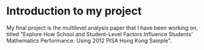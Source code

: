# Introduction to my project

My final project is the multilevel analysis paper that I have been working on, titled "Explore How School and Student-Level Factors Influence Students’ Mathematics Performance: Using 2012 PISA Hong Kong Sample".
